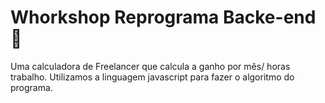 #  Whorkshop Reprograma Backe-end  🚀

Uma calculadora de Freelancer que calcula a ganho por mês/ horas trabalho. Utilizamos a linguagem javascript para fazer o algoritmo do programa.

